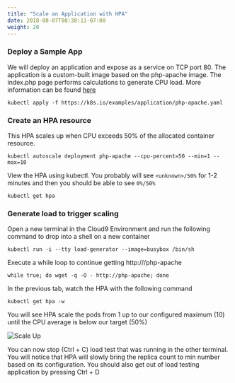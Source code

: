 ```yaml
---
title: "Scale an Application with HPA"
date: 2018-08-07T08:30:11-07:00
weight: 20
---
```


### Deploy a Sample App

We will deploy an application and expose as a service on TCP port 80. The application is a custom-built image based on the php-apache image. The index.php page performs calculations to generate CPU load. More information can be found [here](https://kubernetes.io/docs/tasks/run-application/horizontal-pod-autoscale-walkthrough/#run-expose-php-apache-server)

```
kubectl apply -f https://k8s.io/examples/application/php-apache.yaml
```

### Create an HPA resource

This HPA scales up when CPU exceeds 50% of the allocated container resource.

```
kubectl autoscale deployment php-apache --cpu-percent=50 --min=1 --max=10
```

View the HPA using kubectl. You probably will see `<unknown>/50%` for 1-2 minutes and then you should be able to see `0%/50%`

```
kubectl get hpa
```
### Generate load to trigger scaling

Open a new terminal in the Cloud9 Environment and run the following command to drop into a shell on a new container

```
kubectl run -i --tty load-generator --image=busybox /bin/sh
```
Execute a while loop to continue getting http:///php-apache

```
while true; do wget -q -O - http://php-apache; done
```

In the previous tab, watch the HPA with the following command

```
kubectl get hpa -w
```
You will see HPA scale the pods from 1 up to our configured maximum (10) until the CPU average is below our target (50%)

![Scale Up](/images/scaling-hpa-results.png)

You can now stop (Ctrl + C) load test that was running in the other terminal. You will notice that HPA will slowly bring the replica count to min number based on its configuration. You should also get out of load testing application by pressing Ctrl + D
